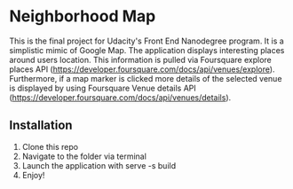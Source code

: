 # Neighborhood Map

This is the final project for Udacity's Front End Nanodegree program. It is a simplistic mimic of Google Map. The application displays interesting places around users location. This information is pulled via Foursquare explore places API (https://developer.foursquare.com/docs/api/venues/explore). Furthermore, if a map marker is clicked more details of the selected venue is displayed by using Foursquare Venue details API (https://developer.foursquare.com/docs/api/venues/details).

## Installation
1. Clone this repo
2. Navigate to the folder via terminal
3. Launch the application with serve -s build
4. Enjoy!
